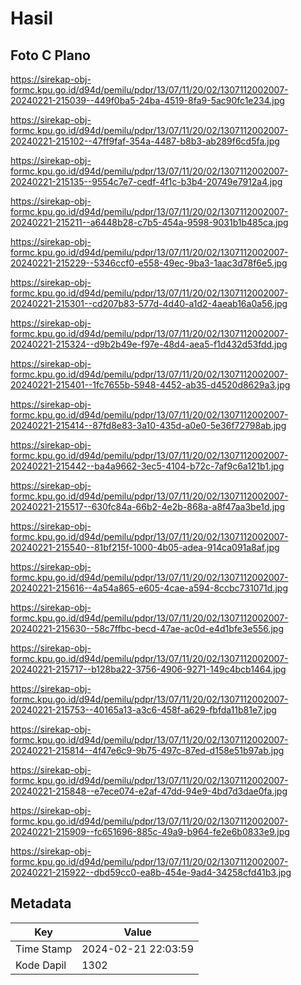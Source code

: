 # Hasil

## Foto C Plano

https://sirekap-obj-formc.kpu.go.id/d94d/pemilu/pdpr/13/07/11/20/02/1307112002007-20240221-215039--449f0ba5-24ba-4519-8fa9-5ac90fc1e234.jpg

https://sirekap-obj-formc.kpu.go.id/d94d/pemilu/pdpr/13/07/11/20/02/1307112002007-20240221-215102--47ff9faf-354a-4487-b8b3-ab289f6cd5fa.jpg

https://sirekap-obj-formc.kpu.go.id/d94d/pemilu/pdpr/13/07/11/20/02/1307112002007-20240221-215135--9554c7e7-cedf-4f1c-b3b4-20749e7912a4.jpg

https://sirekap-obj-formc.kpu.go.id/d94d/pemilu/pdpr/13/07/11/20/02/1307112002007-20240221-215211--a6448b28-c7b5-454a-9598-9031b1b485ca.jpg

https://sirekap-obj-formc.kpu.go.id/d94d/pemilu/pdpr/13/07/11/20/02/1307112002007-20240221-215229--5346ccf0-e558-49ec-9ba3-1aac3d78f6e5.jpg

https://sirekap-obj-formc.kpu.go.id/d94d/pemilu/pdpr/13/07/11/20/02/1307112002007-20240221-215301--cd207b83-577d-4d40-a1d2-4aeab16a0a56.jpg

https://sirekap-obj-formc.kpu.go.id/d94d/pemilu/pdpr/13/07/11/20/02/1307112002007-20240221-215324--d9b2b49e-f97e-48d4-aea5-f1d432d53fdd.jpg

https://sirekap-obj-formc.kpu.go.id/d94d/pemilu/pdpr/13/07/11/20/02/1307112002007-20240221-215401--1fc7655b-5948-4452-ab35-d4520d8629a3.jpg

https://sirekap-obj-formc.kpu.go.id/d94d/pemilu/pdpr/13/07/11/20/02/1307112002007-20240221-215414--87fd8e83-3a10-435d-a0e0-5e36f72798ab.jpg

https://sirekap-obj-formc.kpu.go.id/d94d/pemilu/pdpr/13/07/11/20/02/1307112002007-20240221-215442--ba4a9662-3ec5-4104-b72c-7af9c6a121b1.jpg

https://sirekap-obj-formc.kpu.go.id/d94d/pemilu/pdpr/13/07/11/20/02/1307112002007-20240221-215517--630fc84a-66b2-4e2b-868a-a8f47aa3be1d.jpg

https://sirekap-obj-formc.kpu.go.id/d94d/pemilu/pdpr/13/07/11/20/02/1307112002007-20240221-215540--81bf215f-1000-4b05-adea-914ca091a8af.jpg

https://sirekap-obj-formc.kpu.go.id/d94d/pemilu/pdpr/13/07/11/20/02/1307112002007-20240221-215616--4a54a865-e605-4cae-a594-8ccbc731071d.jpg

https://sirekap-obj-formc.kpu.go.id/d94d/pemilu/pdpr/13/07/11/20/02/1307112002007-20240221-215630--58c7ffbc-becd-47ae-ac0d-e4d1bfe3e556.jpg

https://sirekap-obj-formc.kpu.go.id/d94d/pemilu/pdpr/13/07/11/20/02/1307112002007-20240221-215717--b128ba22-3756-4906-9271-149c4bcb1464.jpg

https://sirekap-obj-formc.kpu.go.id/d94d/pemilu/pdpr/13/07/11/20/02/1307112002007-20240221-215753--40165a13-a3c6-458f-a629-fbfda11b81e7.jpg

https://sirekap-obj-formc.kpu.go.id/d94d/pemilu/pdpr/13/07/11/20/02/1307112002007-20240221-215814--4f47e6c9-9b75-497c-87ed-d158e51b97ab.jpg

https://sirekap-obj-formc.kpu.go.id/d94d/pemilu/pdpr/13/07/11/20/02/1307112002007-20240221-215848--e7ece074-e2af-47dd-94e9-4bd7d3dae0fa.jpg

https://sirekap-obj-formc.kpu.go.id/d94d/pemilu/pdpr/13/07/11/20/02/1307112002007-20240221-215909--fc651696-885c-49a9-b964-fe2e6b0833e9.jpg

https://sirekap-obj-formc.kpu.go.id/d94d/pemilu/pdpr/13/07/11/20/02/1307112002007-20240221-215922--dbd59cc0-ea8b-454e-9ad4-34258cfd41b3.jpg


## Metadata

| Key        | Value               |
| ---------- | ------------------- |
| Time Stamp | 2024-02-21 22:03:59 |
| Kode Dapil | 1302                |



